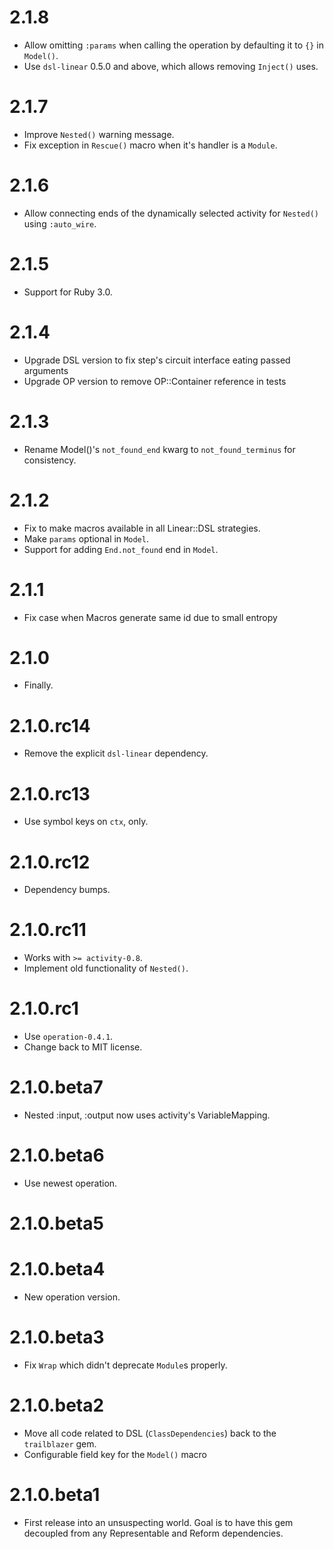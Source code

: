 # 2.1.8

* Allow omitting `:params` when calling the operation by defaulting it to `{}` in `Model()`.
* Use `dsl-linear` 0.5.0 and above, which allows removing `Inject()` uses.

# 2.1.7

* Improve `Nested()` warning message.
* Fix exception in `Rescue()` macro when it's handler is a `Module`.

# 2.1.6

* Allow connecting ends of the dynamically selected activity for `Nested()` using `:auto_wire`.

# 2.1.5

* Support for Ruby 3.0.

# 2.1.4

* Upgrade DSL version to fix step's circuit interface eating passed arguments
* Upgrade OP version to remove OP::Container reference in tests

# 2.1.3

* Rename Model()'s `not_found_end` kwarg to `not_found_terminus` for consistency.

# 2.1.2

* Fix to make macros available in all Linear::DSL strategies.
* Make `params` optional in `Model`.
* Support for adding `End.not_found` end in `Model`.

# 2.1.1

* Fix case when Macros generate same id due to small entropy

# 2.1.0

* Finally.

# 2.1.0.rc14

* Remove the explicit `dsl-linear` dependency.

# 2.1.0.rc13

* Use symbol keys on `ctx`, only.

# 2.1.0.rc12

* Dependency bumps.

# 2.1.0.rc11

* Works with `>= activity-0.8`.
* Implement old functionality of `Nested()`.

# 2.1.0.rc1

* Use `operation-0.4.1`.
* Change back to MIT license.

# 2.1.0.beta7

* Nested :input, :output now uses activity's VariableMapping.

# 2.1.0.beta6

* Use newest operation.

# 2.1.0.beta5

# 2.1.0.beta4

* New operation version.

# 2.1.0.beta3

* Fix `Wrap` which didn't deprecate `Module`s properly.

# 2.1.0.beta2

* Move all code related to DSL (`ClassDependencies`) back to the `trailblazer` gem.
* Configurable field key for the `Model()` macro

# 2.1.0.beta1

* First release into an unsuspecting world. Goal is to have this gem decoupled from any Representable and Reform dependencies.
